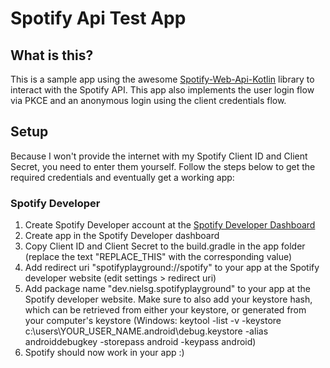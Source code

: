# Spotify Api Test App

## What is this?
This is a sample app using the awesome [Spotify-Web-Api-Kotlin](https://github.com/adamint/spotify-web-api-kotlin) library to interact with the Spotify API. This app also implements the user login flow via PKCE and an anonymous login using the client credentials flow.

## Setup
Because I won't provide the internet with my Spotify Client ID and Client Secret, you need to enter them yourself. Follow the steps below to get the required credentials and eventually get a working app:

### Spotify Developer
1. Create Spotify Developer account at the [Spotify Developer Dashboard](https://developer.spotify.com/dashboard/applications)
2. Create app in the Spotify Developer dashboard
3. Copy Client ID and Client Secret to the build.gradle in the app folder (replace the text "REPLACE_THIS" with the corresponding value)
4. Add redirect uri "spotifyplayground://spotify" to your app at the Spotify developer website (edit settings > redirect uri)
5. Add package name "dev.nielsg.spotifyplayground" to your app at the Spotify developer website. Make sure to also add your keystore hash, which can be retrieved from either your keystore, or generated from your computer's keystore (Windows: keytool -list -v -keystore c:\users\YOUR_USER_NAME\.android\debug.keystore -alias androiddebugkey -storepass android -keypass android)
6. Spotify should now work in your app :)


